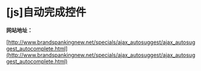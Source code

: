 # [js]自动完成控件

**网站地址：**

[http://www.brandspankingnew.net/specials/ajax_autosuggest/ajax_autosuggest_autocomplete.html](http://www.brandspankingnew.net/specials/ajax_autosuggest/ajax_autosuggest_autocomplete.html)

